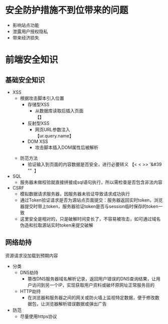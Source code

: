 # 安全防护措施不到位带来的问题
- 影响站点功能
- 泄露用户授权隐私
- 带来经济损失

# 前端安全知识

## 基础安全知识
- XSS
  - 根据攻击脚本引入位置
    - 存储型XSS
      - 从数据库读取后插入页面 <div>【<script>alert();</script>】</div>
    - 反射型XSS
      - 网页URL参数注入 <div>【ur.query.name】</div>
    - DOM XSS
      - 攻击脚本插入DOM属性后被解析 <p class="class-a 【"><script>alert();</script><p class="class-b】"></p>
  - 防范方法
    - 验证输入到页面的内容数据是否安全，进行必要转义 【< &lt; >&gt; '&#39 "&quot;  &nbsp;】
- SQL
  - 服务器未做校验就直接拼接成sql语句执行，所以需检查是否包含非法内容
- CSRF
  - 模拟数据请求服务器，因服务器未验证导致请求成功执行
  - 通过Token验证请求是否为源站点页面提交：服务器返回实时token，浏览器提交时带上token，服务器验证token是否与session临时保存的token一致
  - 这里安全是相对的，只是破解时间变长了，不容易被攻击，如可通过域名伪造和拉取源站实时token来提交破解

## 网络劫持
资源请求没加载到预期内容
- 分类
  - DNS劫持
    - 篡改DNS服务器域名解析记录，返回用户错误的DNS查询结果，让用户访问到另一个IP，实现获取用户资料或破坏原网址正常服务目的
  - HTTP劫持
    - 在浏览器和服务器之间的网关或防火墙上监视特定数据，便于修改数据包，让浏览器解析错误数据或弹出广告
- 防范
  - 尽量使用https协议